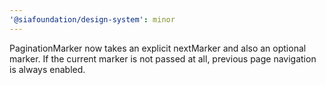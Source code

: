 ```yaml
---
'@siafoundation/design-system': minor
---
```


PaginationMarker now takes an explicit nextMarker and also an optional marker. If the current marker is not passed at all, previous page navigation is always enabled.
